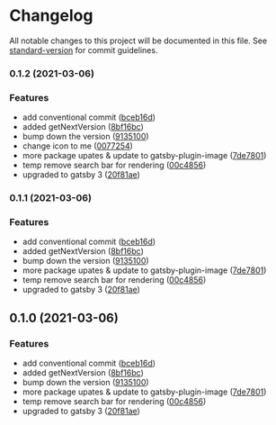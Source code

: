 # Changelog

All notable changes to this project will be documented in this file. See [standard-version](https://github.com/conventional-changelog/standard-version) for commit guidelines.

### 0.1.2 (2021-03-06)


### Features

* add conventional commit ([bceb16d](https://github.com/gatsbyjs/gatsby-starter-blog/commit/bceb16db927d181e14e5e34bd04357596d4f8f23))
* added getNextVersion ([8bf16bc](https://github.com/gatsbyjs/gatsby-starter-blog/commit/8bf16bc72714717164df912b23b5698f6ea1f888))
* bump down the version ([9135100](https://github.com/gatsbyjs/gatsby-starter-blog/commit/9135100890b7f2a665e4c0b304200f1f8bd690e5))
* change icon to me ([0077254](https://github.com/gatsbyjs/gatsby-starter-blog/commit/0077254f115a4fab39e40fb75800c93cf65200a4))
* more package upates & update to gatsby-plugin-image ([7de7801](https://github.com/gatsbyjs/gatsby-starter-blog/commit/7de78010783fb54d33f513881fbe526edfd85cb0))
* temp remove search bar for rendering ([00c4856](https://github.com/gatsbyjs/gatsby-starter-blog/commit/00c48561ad519f176aee2984b5fd8086af347cea))
* upgraded to gatsby 3 ([20f81ae](https://github.com/gatsbyjs/gatsby-starter-blog/commit/20f81ae3f7e95f19255bd926cbe30e6f6e6a51ad))

### 0.1.1 (2021-03-06)


### Features

* add conventional commit ([bceb16d](https://github.com/gatsbyjs/gatsby-starter-blog/commit/bceb16db927d181e14e5e34bd04357596d4f8f23))
* added getNextVersion ([8bf16bc](https://github.com/gatsbyjs/gatsby-starter-blog/commit/8bf16bc72714717164df912b23b5698f6ea1f888))
* bump down the version ([9135100](https://github.com/gatsbyjs/gatsby-starter-blog/commit/9135100890b7f2a665e4c0b304200f1f8bd690e5))
* more package upates & update to gatsby-plugin-image ([7de7801](https://github.com/gatsbyjs/gatsby-starter-blog/commit/7de78010783fb54d33f513881fbe526edfd85cb0))
* temp remove search bar for rendering ([00c4856](https://github.com/gatsbyjs/gatsby-starter-blog/commit/00c48561ad519f176aee2984b5fd8086af347cea))
* upgraded to gatsby 3 ([20f81ae](https://github.com/gatsbyjs/gatsby-starter-blog/commit/20f81ae3f7e95f19255bd926cbe30e6f6e6a51ad))

## 0.1.0 (2021-03-06)


### Features

* add conventional commit ([bceb16d](https://github.com/gatsbyjs/gatsby-starter-blog/commit/bceb16db927d181e14e5e34bd04357596d4f8f23))
* added getNextVersion ([8bf16bc](https://github.com/gatsbyjs/gatsby-starter-blog/commit/8bf16bc72714717164df912b23b5698f6ea1f888))
* bump down the version ([9135100](https://github.com/gatsbyjs/gatsby-starter-blog/commit/9135100890b7f2a665e4c0b304200f1f8bd690e5))
* more package upates & update to gatsby-plugin-image ([7de7801](https://github.com/gatsbyjs/gatsby-starter-blog/commit/7de78010783fb54d33f513881fbe526edfd85cb0))
* temp remove search bar for rendering ([00c4856](https://github.com/gatsbyjs/gatsby-starter-blog/commit/00c48561ad519f176aee2984b5fd8086af347cea))
* upgraded to gatsby 3 ([20f81ae](https://github.com/gatsbyjs/gatsby-starter-blog/commit/20f81ae3f7e95f19255bd926cbe30e6f6e6a51ad))
